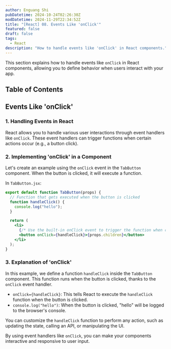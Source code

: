```yaml
---
author: Enguang Shi
pubDatetime: 2024-10-24T02:26:30Z
modDatetime: 2024-11-29T22:34:52Z
title: "[React] 08. Events Like 'onClick'"
featured: false
draft: false
tags:
  - React
description: "How to handle events like 'onClick' in React components."
---
```


This section explains how to handle events like `onClick` in React components, allowing you to define behavior when users interact with your app.

## Table of Contents

## Events Like 'onClick'

### 1. Handling Events in React

React allows you to handle various user interactions through event handlers like `onClick`. These event handlers can trigger functions when certain actions occur (e.g., a button click).

### 2. Implementing 'onClick' in a Component

Let's create an example using the `onClick` event in the `TabButton` component. When the button is clicked, it will execute a function.

In `TabButton.jsx`:

```jsx
export default function TabButton(props) {
  // Function that gets executed when the button is clicked
  function handleClick() {
    console.log("hello");
  }

  return (
    <li>
      {/* Use the built-in onClick event to trigger the function when clicked */}
      <button onClick={handleClick}>{props.children}</button>
    </li>
  );
}
```

### 3. Explanation of 'onClick'

In this example, we define a function `handleClick` inside the `TabButton` component. This function runs when the button is clicked, thanks to the `onClick` event handler.

- `onClick={handleClick}`: This tells React to execute the `handleClick` function when the button is clicked.
- `console.log("hello")`: When the button is clicked, "hello" will be logged to the browser's console.

You can customize the `handleClick` function to perform any action, such as updating the state, calling an API, or manipulating the UI.

By using event handlers like `onClick`, you can make your components interactive and responsive to user input.
